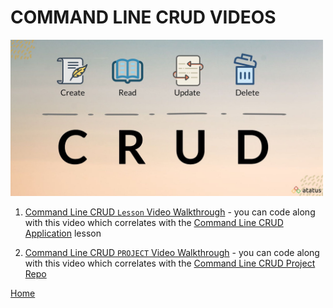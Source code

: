 # COMMAND LINE CRUD VIDEOS

<img src="./assets/crud-image.jpg" alt="CRUD" width="500">

1. [Command Line CRUD `Lesson` Video Walkthrough](https://github.com/10-3-pursuit/video-walkthrough-command-line-crud-application) - you can code along with this video which correlates with the [Command Line CRUD Application](https://github.com/10-3-pursuit/unit-front-end-web-development/tree/main/command-line-crud-application) lesson

1. [Command Line CRUD `PROJECT` Video Walkthrough](https://drive.google.com/file/d/1T9R_hiT10bs9nPSPl-9rWovH0PXn1aHW/view?usp=sharing) - you can code along with this video which correlates with the [Command Line CRUD Project Repo](https://github.com/10-3-pursuit/project-command-line-inventory-app)

[Home][def]

[def]: README.md
